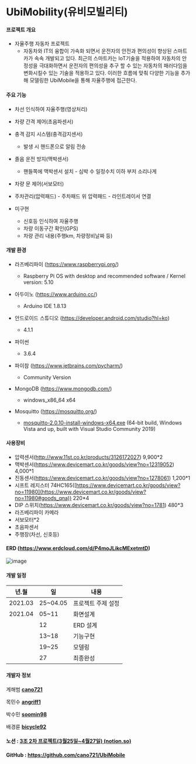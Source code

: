 # UbiMobility(유비모빌리티)

#### 프로젝트 개요

- 자율주행 자동차 프로젝트
  - 자동차와 IT의 융합이 가속화 되면서 운전자의 안전과 편의성이 향상된 스마트카가 속속 개발되고 있다. 최근의 스마트카는 IoT기술을 적용하여 자동차의 안정성을 극대화하면서 운전자의 편의성을 추구 할 수 있는 자동차의 패러다임을 변화시킬수 있는 기술을 적용하고 있다. 이러한 흐름에 맞춰 다양한 기능을 추가해 모델링한 UbiMobile을 통해 자율주행에 접근한다.



#### 주요 기능

- 차선 인식하여 자율주행(영상처리)

- 차량 간격 제어(초음파센서)

- 충격 감지 시스템(충격감지센서)

  - 발생 시 핸드폰으로 알림 전송

- 졸음 운전 방지(맥박센서)

  - 핸들쪽에 맥박센서 설치 - 심박 수 일정수치 이하 부저 소리나게

- 차량 문 제어(서보모터)

- 주차관리(압력패드) - 주차패드 위 압력패드 - 라인트레이서 연결

  

- 미구현 

  - 신호등 인식하여 자율주행
  - 차량 이동구간 확인(GPS)
  - 차량 관리 내용(주행km, 차량정비날짜 등)



#### 개발 환경

- 라즈베리파이 (https://www.raspberrypi.org/)
  - Raspberry Pi OS with desktop and recommended software / Kernel version: 5.10
- 아두이노 (https://www.arduino.cc/)
  - Arduino IDE 1.8.13
- 안드로이드 스튜디오 (https://developer.android.com/studio?hl=ko)
  - 4.1.1

- 파이썬
  - 3.6.4

- 파이참 (https://www.jetbrains.com/pycharm/)
  - Community Version
- MongoDB (https://www.mongodb.com/)
  - windows_x86_64 x64
- Mosquitto (https://mosquitto.org/)
  - [mosquitto-2.0.10-install-windows-x64.exe](https://mosquitto.org/files/binary/win64/mosquitto-2.0.10-install-windows-x64.exe) (64-bit build, Windows Vista and up, built with Visual Studio Community 2019)



#### 사용장비

- 압력센서(http://www.11st.co.kr/products/3126172027) 9,900*2
- 맥박센서(https://www.devicemart.co.kr/goods/view?no=12319052) 4,000*1
- 진동센서(https://www.devicemart.co.kr/goods/view?no=1278061) 1,200*1
- 시프트 레지스터 74HC165([https://www.devicemart.co.kr/goods/view?no=11980](https://www.devicemart.co.kr/goods/view?no=11980#goods_qna)) 220*4
- DIP 스위치(https://www.devicemart.co.kr/goods/view?no=1781) 480*3
- 라즈베리파이 카메라
- 서보모터*2
- 초음파센서
- 주행장(차선, 신호등)



#### ERD (https://www.erdcloud.com/d/P4moJLikcMExetmtD)
![image](https://user-images.githubusercontent.com/77091144/116164023-ee699680-a733-11eb-8cc7-594c83829af3.png)





#### 개발 일정

| 년.월   | 일       | 내용               |
| ------- | -------- | ------------------ |
| 2021.03 | 25~04.05 | 프로젝트 주제 설정 |
| 2021.04 | 05~11    | 화면설계           |
|         | 12       | ERD 설계           |
|         | 13~18    | 기능구현           |
|         | 19~25    | 모델링             |
|         | 27       | 최종완성           |



#### 개발자 정보

계해범 [**cano721**](https://github.com/cano721)

목민수 [**angriff1**](https://github.com/angriff1)

박수민 [**soomin98**](https://github.com/soomin98)

배경륜 [**bicycle92**](https://github.com/bicycle92)



#### 노션 : [3조 2차 프로젝트(3월25일~4월27일) (notion.so)](https://www.notion.so/3-2-3-25-4-27-4da63a880d24465ab0edf36432a2017a)

#### GitHub : https://github.com/cano721/UbiMobile


